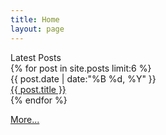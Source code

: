 ```yaml
---
title: Home
layout: page
---
```

<div class="page-title" id="latest-posts">Latest Posts</div>
<div class="archive-main">
  {% for post in site.posts limit:6 %}
    <div class="archive-item">
      <div class="archive-date">{{ post.date | date:"%B %d, %Y" }}</div>
      <div class="archive-title"><a href="{{ post.url | relative_url }}">{{ post.title }}</a></div>
    </div>
  {% endfor %}
</div>
<p class="archive-more">
  <a href="{{ "/archive.html" | relative_url }}">More...</a>
</p>
